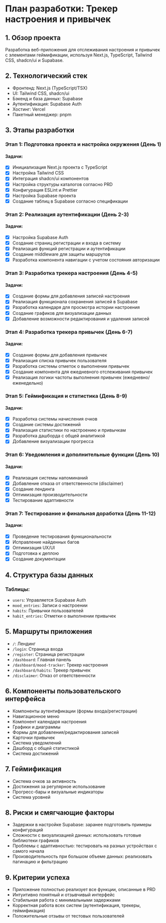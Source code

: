 # План разработки: Трекер настроения и привычек

## 1. Обзор проекта

Разработка веб-приложения для отслеживания настроения и привычек с элементами геймификации, используя Next.js, TypeScript, Tailwind CSS, shadcn/ui и Supabase.

## 2. Технологический стек

- Фронтенд: Next.js (TypeScript/TSX)
- UI: Tailwind CSS, shadcn/ui
- Бэкенд и база данных: Supabase
- Аутентификация: Supabase Auth
- Хостинг: Vercel
- Пакетный менеджер: pnpm

## 3. Этапы разработки

### Этап 1: Подготовка проекта и настройка окружения (День 1)

#### Задачи:
- [x] Инициализация Next.js проекта с TypeScript
- [x] Настройка Tailwind CSS
- [x] Интеграция shadcn/ui компонентов
- [x] Настройка структуры каталогов согласно PRD
- [x] Конфигурация ESLint и Prettier
- [x] Настройка Supabase проекта
- [x] Создание таблиц в Supabase согласно спецификации

### Этап 2: Реализация аутентификации (День 2-3)

#### Задачи:
- [x] Настройка Supabase Auth
- [x] Создание страниц регистрации и входа в систему
- [x] Реализация функций регистрации и аутентификации
- [x] Создание middleware для защиты маршрутов
- [x] Разработка компонента навигации с учетом состояния авторизации

### Этап 3: Разработка трекера настроения (День 4-5)

#### Задачи:
- [x] Создание формы для добавления записей настроения
- [x] Реализация функционала сохранения записей в Supabase
- [x] Разработка календаря для просмотра истории настроения
- [x] Создание графиков для визуализации данных
- [x] Добавление возможности редактирования и удаления записей

### Этап 4: Разработка трекера привычек (День 6-7)

#### Задачи:
- [x] Создание формы для добавления привычек
- [x] Реализация списка привычек пользователя
- [x] Разработка системы отметок о выполнении привычек
- [x] Создание компонента для ежедневного отслеживания привычек
- [x] Реализация логики частоты выполнения привычек (ежедневно/еженедельно)

### Этап 5: Геймификация и статистика (День 8-9)

#### Задачи:
- [x] Разработка системы начисления очков
- [x] Создание системы достижений
- [x] Реализация статистики по настроению и привычкам
- [x] Разработка дашборда с общей аналитикой
- [x] Добавление визуализации прогресса

### Этап 6: Уведомления и дополнительные функции (День 10)

#### Задачи:
- [x] Реализация системы напоминаний
- [x] Добавление отказа от ответственности (disclaimer)
- [x] Создание лендинга
- [x] Оптимизация производительности
- [x] Тестирование адаптивности

### Этап 7: Тестирование и финальная доработка (День 11-12)

#### Задачи:
- [x] Проведение тестирования функциональности
- [x] Исправление найденных багов
- [x] Оптимизация UX/UI
- [x] Подготовка к деплою
- [x] Создание документации

## 4. Структура базы данных

### Таблицы:
- `users`: Управляется Supabase Auth
- `mood_entries`: Записи о настроении
- `habits`: Привычки пользователей
- `habit_entries`: Отметки о выполнении привычек

## 5. Маршруты приложения

- `/`: Лендинг
- `/login`: Страница входа
- `/register`: Страница регистрации
- `/dashboard`: Главная панель
- `/dashboard/mood-tracker`: Трекер настроения
- `/dashboard/habits`: Трекер привычек
- `/disclaimer`: Отказ от ответственности

## 6. Компоненты пользовательского интерфейса

- Компоненты аутентификации (формы входа/регистрации)
- Навигационное меню
- Компонент календаря настроения
- Графики и диаграммы
- Формы для добавления/редактирования записей
- Карточки привычек
- Система уведомлений
- Дашборд с общей статистикой
- Система достижений

## 7. Геймификация

- Система очков за активность
- Достижения за регулярное использование
- Прогресс-бары и визуальные индикаторы
- Система уровней

## 8. Риски и смягчающие факторы

- Задержки в настройке Supabase: заранее подготовить примеры конфигураций
- Сложности с визуализацией данных: использовать готовые библиотеки графиков
- Проблемы с адаптивностью: тестировать на разных устройствах с самого начала
- Производительность при большом объеме данных: реализовать пагинацию и фильтрацию

## 9. Критерии успеха

- Приложение полностью реализует все функции, описанные в PRD
- Интуитивно понятный и отзывчивый интерфейс
- Стабильная работа с минимальными задержками
- Корректная работа всех систем (аутентификация, трекеры, геймификация)
- Положительные отзывы от тестовых пользователей